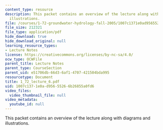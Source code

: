 ```yaml
---
content_type: resource
description: This packet contains an overview of the lecture along with diagrams and
  illustrations.
file: /courses/1-72-groundwater-hydrology-fall-2005/1007c1371e0ad95655266b26855a0fd6_1_72_lecture_6.pdf
file_size: 212321
file_type: application/pdf
hide_download: true
hide_download_original: null
learning_resource_types:
- Lecture Notes
license: https://creativecommons.org/licenses/by-nc-sa/4.0/
ocw_type: OCWFile
parent_title: Lecture Notes
parent_type: CourseSection
parent_uid: e51706db-66d3-6af1-4707-421504bda995
resourcetype: Document
title: 1_72_lecture_6.pdf
uid: 1007c137-1e0a-d956-5526-6b26855a0fd6
video_files:
  video_thumbnail_file: null
video_metadata:
  youtube_id: null
---
```

This packet contains an overview of the lecture along with diagrams and illustrations.